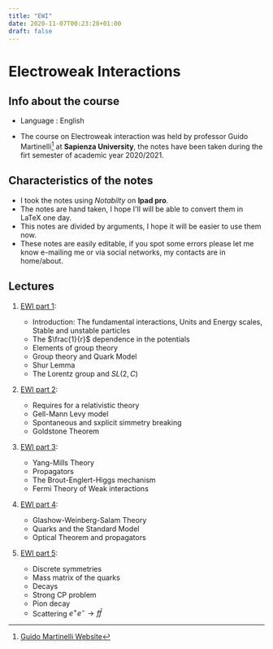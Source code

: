 ```yaml
---
title: "EWI"
date: 2020-11-07T00:23:28+01:00
draft: false
---
```



# Electroweak Interactions

## Info about the course

* Language : English

* The course on Electroweak interaction was held by professor Guido Martinelli[^1] at **Sapienza University**, the notes have been taken during the firt semester of academic year 2020/2021.

## Characteristics of the notes

- I took the notes using _Notabilty_ on **Ipad pro**.
- The notes are hand taken, I hope I'll will be able to convert them in LaTeX one day.
- This notes are divided by arguments, I hope it will be easier to use them now.
- These notes are easily editable, if you spot some errors please let me know e-mailing me or via social networks, my contacts are in home/about. 


## Lectures

1. [EWI part 1](https://drive.google.com/file/d/16EHfkHn_Ohg2nxtd5AJ9UG_EsJnlMSyC/view?usp=sharing):
    - Introduction: The fundamental interactions, Units and Energy scales, Stable and unstable particles
    - The $\frac{1}{r}$ dependence in the potentials
    - Elements of group theory
    - Group theory and Quark Model
    - Shur Lemma
    - The Lorentz group and $SL(2,C)$

2. [EWI part 2](https://drive.google.com/file/d/1c5mMzAjv0g2cyagXzTst1gFCBPFf_Hwr/view?usp=sharing):
    - Requires for a relativistic theory
    - Gell-Mann Levy model
    - Spontaneous and sxplicit simmetry breaking
    - Goldstone Theorem

3. [EWI part 3](https://drive.google.com/file/d/1Vcsc5KE3R6kdt18oPrt1iOkQ9hRdyX4B/view?usp=sharing):
    - Yang-Mills Theory
    - Propagators
    - The Brout-Englert-Higgs mechanism
    - Fermi Theory of Weak interactions

4. [EWI part 4](https://drive.google.com/file/d/1fUxIZi2AFhB7nGEorZHzxCviUaZmtEmX/view?usp=sharing):
    - Glashow-Weinberg-Salam Theory
    - Quarks and the Standard Model
    - Optical Theorem and propagators

5. [EWI part 5](https://drive.google.com/file/d/1GAw5_wV-tw-0FUFilMq1ILHcyeIg4vsl/view?usp=sharing):
    - Discrete symmetries
    - Mass matrix of the quarks
    - Decays
    - Strong CP problem
    - Pion decay
    - Scattering $e^+e^-\to f\bar{f}$


[^1]: [Guido Martinelli Website](https://www.roma1.infn.it/~marti/index.html)